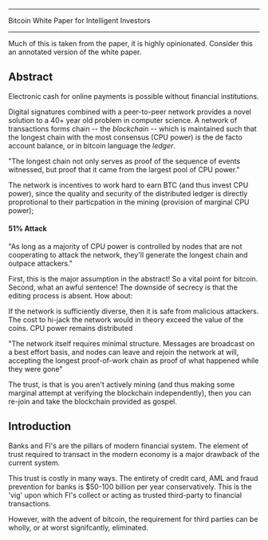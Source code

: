 *********************************************
Bitcoin White Paper for Intelligent Investors
*********************************************

Much of this is taken from the paper, it is highly opinionated.  Consider this an annotated version of the white paper. 

## Abstract 

Electronic cash for online payments is possible without financial institutions.  

Digital signatures combined with a peer-to-peer network provides a novel solution to a 40+ year old problem in computer science. A network of transactions forms chain --  the *blockchain* -- which is maintained such that the longest chain with the most consensus (CPU power) is the de facto account balance, or in bitcoin language the *ledger*. 

"The longest chain not only serves as proof of the sequence of events witnessed, but proof that it came from the largest pool of CPU power."

The network is incentives to work hard to earn BTC (and thus invest CPU power), since the quality and security of the distributed ledger is directly proprotional to their particpation in the mining (provision of marginal CPU power);


#### 51% Attack 

"As long as a majority of CPU power is controlled by nodes that are not cooperating to
attack the network, they'll generate the longest chain and outpace attackers."

First, this is the major assumption in the abstract!  So a vital point for bitcoin.  Second, what an awful sentence!  The downside of secrecy is that the editing process is absent.  How about: 

If the network is sufficiently diverse, then it is safe from malicious attackers.  The cost to hi-jack the network would in theory exceed the value of the coins.  CPU power remains distributed 

"The network itself requires minimal structure. Messages are broadcast on a best effort
basis, and nodes can leave and rejoin the network at will, accepting the longest proof-of-work chain as proof of what happened while they were gone"

The trust, is that is you aren't actively mining (and thus making some marginal attempt at verifying the blockchain independently), then you can re-join and take the blockchain provided as gospel. 


## Introduction 

Banks and FI's are the pillars of modern financial system.  The element of trust required to transact in the modern economy is a major drawback of the current system.

This trust is costly in many ways.  The entirety of credit card, AML and fraud prevention for banks is $50-100 billion per year conservatively.  This is the 'vig'
 upon which FI's collect or acting as trusted third-party to financial transactions. 

 However, with the advent of bitcoin, the requirement for third parties can be wholly, or at worst signifcantly, eliminated. 
 
